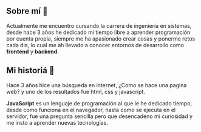 ## Sobre mí :ledger:

Actualmente me encuentro cursando la carrera de ingeniería en sistemas, desde hace 3 años he dedicado mi tiempo libre a aprender programación por cuenta propia, siempre me ha apasionado crear cosas y ponerme retos cada dia, lo cual me ah llevado a conocer entornos de desarrollo como **frontend** y **backend**.

## Mi historiá :memo:

Hace 3 años hice una búsqueda en internet, ¿Como se hace una pagina web? y uno de los resultados fue html, css y javascript.

**JavaScript** es un lenguaje de programación al que le he dedicado tiempo, desde como funciona en el navegador, hasta como se ejecuta en el servidor, fue una pregunta sencilla pero que desencadeno mi curiosidad y me insto a aprender nuevas tecnologías.
